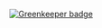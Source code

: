 
[![Greenkeeper badge](https://badges.greenkeeper.io/critesjosh/fcc-heat-map.svg)](https://greenkeeper.io/)
